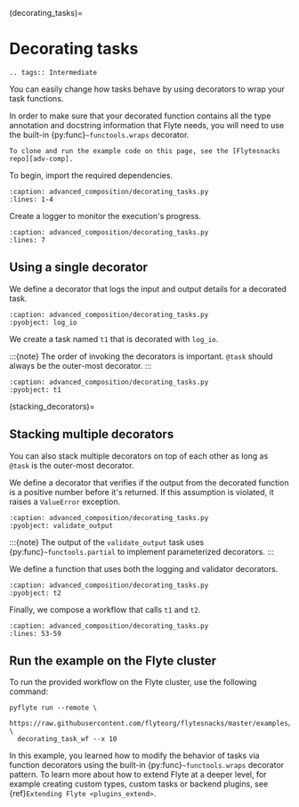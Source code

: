 (decorating_tasks)=

# Decorating tasks

```{eval-rst}
.. tags:: Intermediate
```

You can easily change how tasks behave by using decorators to wrap your task functions.

In order to make sure that your decorated function contains all the type annotation and docstring
information that Flyte needs, you will need to use the built-in {py:func}`~functools.wraps` decorator.

```{note}
To clone and run the example code on this page, see the [Flytesnacks repo][adv-comp].
```

To begin, import the required dependencies.

```{rli} https://raw.githubusercontent.com/flyteorg/flytesnacks/master/example_code/advanced_composition/advanced_composition/decorating_tasks.py
:caption: advanced_composition/decorating_tasks.py
:lines: 1-4
```

Create a logger to monitor the execution's progress.

```{rli} https://raw.githubusercontent.com/flyteorg/flytesnacks/master/example_code/advanced_composition/advanced_composition/decorating_tasks.py
:caption: advanced_composition/decorating_tasks.py
:lines: 7
```

## Using a single decorator

We define a decorator that logs the input and output details for a decorated task.

```{rli} https://raw.githubusercontent.com/flyteorg/flytesnacks/master/example_code/advanced_composition/advanced_composition/decorating_tasks.py
:caption: advanced_composition/decorating_tasks.py
:pyobject: log_io
```

We create a task named `t1` that is decorated with `log_io`.

:::{note}
The order of invoking the decorators is important. `@task` should always be the outer-most decorator.
:::

```{rli} https://raw.githubusercontent.com/flyteorg/flytesnacks/master/example_code/advanced_composition/advanced_composition/decorating_tasks.py
:caption: advanced_composition/decorating_tasks.py
:pyobject: t1
```

(stacking_decorators)=

## Stacking multiple decorators

You can also stack multiple decorators on top of each other as long as `@task` is the outer-most decorator.

We define a decorator that verifies if the output from the decorated function is a positive number before it's returned.
If this assumption is violated, it raises a `ValueError` exception.

```{rli} https://raw.githubusercontent.com/flyteorg/flytesnacks/master/example_code/advanced_composition/advanced_composition/decorating_tasks.py
:caption: advanced_composition/decorating_tasks.py
:pyobject: validate_output
```

:::{note}
The output of the `validate_output` task uses {py:func}`~functools.partial` to implement parameterized decorators.
:::

We define a function that uses both the logging and validator decorators.

```{rli} https://raw.githubusercontent.com/flyteorg/flytesnacks/master/example_code/advanced_composition/advanced_composition/decorating_tasks.py
:caption: advanced_composition/decorating_tasks.py
:pyobject: t2
```

Finally, we compose a workflow that calls `t1` and `t2`.

```{rli} https://raw.githubusercontent.com/flyteorg/flytesnacks/master/example_code/advanced_composition/advanced_composition/decorating_tasks.py
:caption: advanced_composition/decorating_tasks.py
:lines: 53-59
```

## Run the example on the Flyte cluster

To run the provided workflow on the Flyte cluster, use the following command:

```
pyflyte run --remote \
  https://raw.githubusercontent.com/flyteorg/flytesnacks/master/examples/advanced_composition/advanced_composition/decorating_tasks.py \
  decorating_task_wf --x 10
```

In this example, you learned how to modify the behavior of tasks via function decorators using the built-in
{py:func}`~functools.wraps` decorator pattern. To learn more about how to extend Flyte at a deeper level, for
example creating custom types, custom tasks or backend plugins,
see {ref}`Extending Flyte <plugins_extend>`.

[adv-comp]: https://github.com/flyteorg/flytesnacks/tree/master/example_code/advanced_composition/advanced_composition
